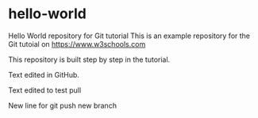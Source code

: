 # hello-world
Hello World repository for Git tutorial
This is an example repository for the Git tutoial on https://www.w3schools.com

This repository is built step by step in the tutorial.

Text edited in GitHub.

Text edited to test pull

New line for git push new branch